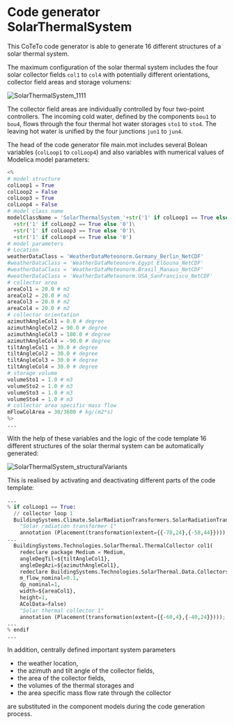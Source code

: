 Code generator SolarThermalSystem
=================================

This CoTeTo code generator is able to generate 16 different structures of a solar thermal system.

The maximum configuration of the solar thermal system includes the
four solar collector fields `col1` to `col4` with potentially
different orientations, collector field areas and storage volumens:

![SolarThermalSystem_1111](https://github.com/UdK-VPT/BuildingSystems/blob/master/BuildingSystems/Resources/CodeGeneration/CoTeTo/Images/SolarThermalSystem_1111.png)

The collector field areas are individually controlled by four two-point controllers.
The incoming cold water, defined by the components `bou1` to `bou4`, flows
through the four thermal hot water storages `sto1` to `sto4`. The
leaving hot water is unified by the four junctions `jun1` to `jun4`.

The head of the code generator file main.mot includes several Bolean variables (`colLoop1` to `colLoop4`) and
also variables with numerical values of Modelica model parameters:

```python
<%
# model structure
colLoop1 = True
colLoop2 = False
colLoop3 = True
colLoop4 = False
# model class name
modelClassName = 'SolarThermalSystem_'+str('1' if colLoop1 == True else '0')\
  +str('1' if colLoop2 == True else '0')\
  +str('1' if colLoop3 == True else '0')\
  +str('1' if colLoop4 == True else '0')
# model parameters
# Location
weatherDataClass = 'WeatherDataMeteonorm.Germany_Berlin_NetCDF'
#weatherDataClass = 'WeatherDataMeteonorm.Egypt_ElGouna_NetCDF'
#weatherDataClass = 'WeatherDataMeteonorm.Brasil_Manaus_NetCDF'
#weatherDataClass = 'WeatherDataMeteonorm.USA_SanFrancisco_NetCDF'
# collector area
areaCol1 = 20.0 # m2
areaCol2 = 20.0 # m2
areaCol3 = 20.0 # m2
areaCol4 = 20.0 # m2
# collector orientation
azimuthAngleCol1 = 0.0 # degree
azimuthAngleCol2 = 90.0 # degree
azimuthAngleCol3 = 180.0 # degree
azimuthAngleCol4 = -90.0 # degree
tiltAngleCol1 = 30.0 # degree
tiltAngleCol2 = 30.0 # degree
tiltAngleCol3 = 30.0 # degree
tiltAngleCol4 = 30.0 # degree
# storage volume
volumeSto1 = 1.0 # m3
volumeSto2 = 1.0 # m3
volumeSto3 = 1.0 # m3
volumeSto4 = 1.0 # m3
# collector area specific mass flow
mFlowColArea = 30/3600 # kg/(m2*s)
%>
...
```

With the help of these variables and the logic of the code template 16 different
structures of the solar thermal system can be automatically generated:

![SolarThermalSystem_structuralVariants](https://github.com/UdK-VPT/BuildingSystems/blob/master/BuildingSystems/Resources/CodeGeneration/CoTeTo/Images/SolarThermalSystem_structuralVariants.png)

This is realised by activating and deactivating different parts of the code template:

```python
...
% if colLoop1 == True:
  // collector loop 1
  BuildingSystems.Climate.SolarRadiationTransformers.SolarRadiationTransformerIsotropicSky solRadTra1
    "Solar radiation transformer 1"
    annotation (Placement(transformation(extent={{-78,24},{-58,44}})));
...
  BuildingSystems.Technologies.SolarThermal.ThermalCollector col1(
    redeclare package Medium = Medium,
    angleDegTil=${tiltAngleCol1},
    angleDegAzi=${azimuthAngleCol1},
    redeclare BuildingSystems.Technologies.SolarThermal.Data.Collectors.FlatSolarCollector1 collectorData,
    m_flow_nominal=0.1,
    dp_nominal=1,
    width=${areaCol1},
    height=1,
    AColData=false)
    "Solar thermal collector 1"
    annotation (Placement(transformation(extent={{-60,4},{-40,24}})));
...  
% endif
...
```

In addition, centrally defined important system parameters

* the weather location,
* the azimuth and tilt angle of the collector fields,
* the area of the collector fields,
* the volumes of the thermal storages and
* the area specific mass flow rate through the collector

are substituted in the component models during the code generation process.
